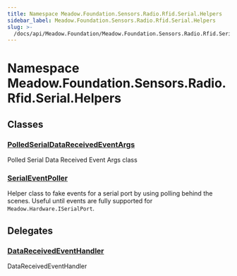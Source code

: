 ```yaml
---
title: Namespace Meadow.Foundation.Sensors.Radio.Rfid.Serial.Helpers
sidebar_label: Meadow.Foundation.Sensors.Radio.Rfid.Serial.Helpers
slug: >-
  /docs/api/Meadow.Foundation/Meadow.Foundation.Sensors.Radio.Rfid.Serial.Helpers
---
```

# Namespace Meadow.Foundation.Sensors.Radio.Rfid.Serial.Helpers
## Classes
### [PolledSerialDataReceivedEventArgs](../Meadow.Foundation.Sensors.Radio.Rfid.Serial.Helpers/PolledSerialDataReceivedEventArgs)
Polled Serial Data Received Event Args class
### [SerialEventPoller](../Meadow.Foundation.Sensors.Radio.Rfid.Serial.Helpers/SerialEventPoller)
Helper class to fake events for a serial port by using polling behind the scenes.
Useful until events are fully supported for `Meadow.Hardware.ISerialPort`.
## Delegates
### [DataReceivedEventHandler](../Meadow.Foundation.Sensors.Radio.Rfid.Serial.Helpers/DataReceivedEventHandler)
DataReceivedEventHandler
